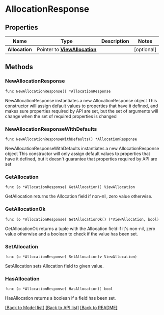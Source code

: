 # AllocationResponse

## Properties

Name | Type | Description | Notes
------------ | ------------- | ------------- | -------------
**Allocation** | Pointer to [**ViewAllocation**](view.Allocation.md) |  | [optional] 

## Methods

### NewAllocationResponse

`func NewAllocationResponse() *AllocationResponse`

NewAllocationResponse instantiates a new AllocationResponse object
This constructor will assign default values to properties that have it defined,
and makes sure properties required by API are set, but the set of arguments
will change when the set of required properties is changed

### NewAllocationResponseWithDefaults

`func NewAllocationResponseWithDefaults() *AllocationResponse`

NewAllocationResponseWithDefaults instantiates a new AllocationResponse object
This constructor will only assign default values to properties that have it defined,
but it doesn't guarantee that properties required by API are set

### GetAllocation

`func (o *AllocationResponse) GetAllocation() ViewAllocation`

GetAllocation returns the Allocation field if non-nil, zero value otherwise.

### GetAllocationOk

`func (o *AllocationResponse) GetAllocationOk() (*ViewAllocation, bool)`

GetAllocationOk returns a tuple with the Allocation field if it's non-nil, zero value otherwise
and a boolean to check if the value has been set.

### SetAllocation

`func (o *AllocationResponse) SetAllocation(v ViewAllocation)`

SetAllocation sets Allocation field to given value.

### HasAllocation

`func (o *AllocationResponse) HasAllocation() bool`

HasAllocation returns a boolean if a field has been set.


[[Back to Model list]](../README.md#documentation-for-models) [[Back to API list]](../README.md#documentation-for-api-endpoints) [[Back to README]](../README.md)


